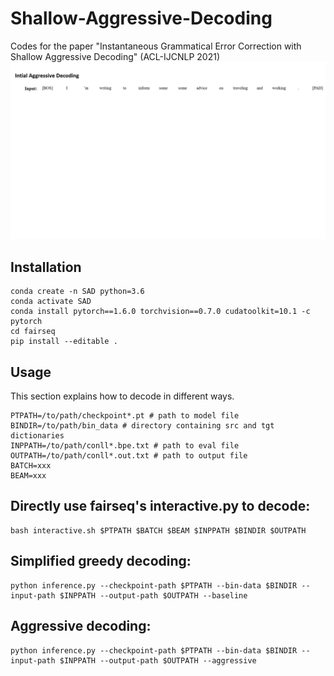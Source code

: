 # Shallow-Aggressive-Decoding
Codes for the paper "Instantaneous Grammatical Error Correction with Shallow Aggressive Decoding" (ACL-IJCNLP 2021)
![SAD](aggdec.gif)

## Installation

```
conda create -n SAD python=3.6
conda activate SAD
conda install pytorch==1.6.0 torchvision==0.7.0 cudatoolkit=10.1 -c pytorch
cd fairseq
pip install --editable .
```

## Usage
This section explains how to decode in different ways.
```
PTPATH=/to/path/checkpoint*.pt # path to model file
BINDIR=/to/path/bin_data # directory containing src and tgt dictionaries  
INPPATH=/to/path/conll*.bpe.txt # path to eval file
OUTPATH=/to/path/conll*.out.txt # path to output file
BATCH=xxx
BEAM=xxx
```

## Directly use fairseq's interactive.py to decode:

```
bash interactive.sh $PTPATH $BATCH $BEAM $INPPATH $BINDIR $OUTPATH
```

## Simplified greedy decoding:

```
python inference.py --checkpoint-path $PTPATH --bin-data $BINDIR --input-path $INPPATH --output-path $OUTPATH --baseline 
```

## Aggressive decoding:

```
python inference.py --checkpoint-path $PTPATH --bin-data $BINDIR --input-path $INPPATH --output-path $OUTPATH --aggressive 
```
